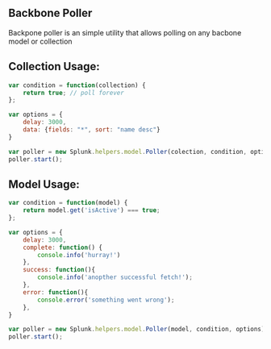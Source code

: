 Backbone Poller
----------
Backpone poller is an simple utility that allows polling on any bacbone model or collection

Collection Usage:
-------
``` javascript
var condition = function(collection) {
    return true; // poll forever
};

var options = {
    delay: 3000,
    data: {fields: "*", sort: "name desc"}
}

var poller = new Splunk.helpers.model.Poller(colection, condition, options);
poller.start();
```


Model Usage:
-------
``` javascript
var condition = function(model) {
    return model.get('isActive') === true;
};

var options = {
    delay: 3000,
    complete: function() { 
        console.info('hurray!')
    },
    success: function(){ 
        console.info('anopther successful fetch!');
    }, 
    error: function(){ 
        console.error('something went wrong');
    },
}

var poller = new Splunk.helpers.model.Poller(model, condition, options);
poller.start();
```
